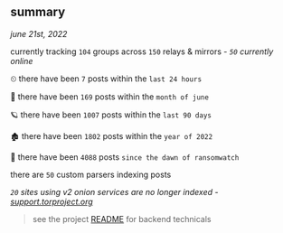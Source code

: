 
## summary
_june 21st, 2022_

currently tracking `104` groups across `150` relays & mirrors - _`50` currently online_

⏲ there have been `7` posts within the `last 24 hours`

🦈 there have been `169` posts within the `month of june`

🪐 there have been `1007` posts within the `last 90 days`

🏚 there have been `1802` posts within the `year of 2022`

🦕 there have been `4088` posts `since the dawn of ransomwatch`

there are `50` custom parsers indexing posts

_`20` sites using v2 onion services are no longer indexed - [support.torproject.org](https://support.torproject.org/onionservices/v2-deprecation/)_

> see the project [README](https://github.com/joshhighet/ransomwatch#ransomwatch--) for backend technicals
